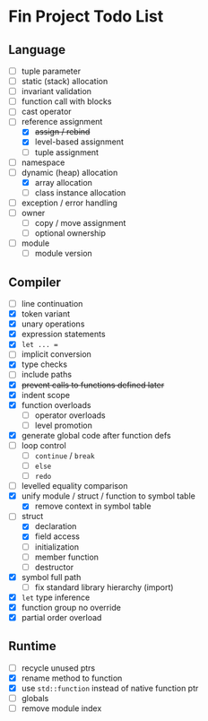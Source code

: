 # Fin Project Todo List

## Language

- [ ] tuple parameter
- [ ] static (stack) allocation
- [ ] invariant validation
- [ ] function call with blocks
- [ ] cast operator
- [ ] reference assignment
  - [x] ~~assign / rebind~~
  - [x] level-based assignment
  - [ ] tuple assignment
- [ ] namespace
- [ ] dynamic (heap) allocation
  - [x] array allocation
  - [ ] class instance allocation
- [ ] exception / error handling
- [ ] owner
  - [ ] copy / move assignment
  - [ ] optional ownership
- [ ] module
  - [ ] module version

## Compiler

- [ ] line continuation
- [x] token variant
- [x] unary operations
- [x] expression statements
- [x] `let ... =`
- [ ] implicit conversion
- [x] type checks
- [ ] include paths
- [x] ~~prevent calls to functions defined later~~
- [x] indent scope
- [x] function overloads
  - [ ] operator overloads
  - [ ] level promotion
- [x] generate global code after function defs
- [ ] loop control
  - [ ] `continue` / `break`
  - [ ] `else`
  - [ ] `redo`
- [ ] levelled equality comparison
- [x] unify module / struct / function to symbol table
  - [x] remove context in symbol table
- [ ] struct
  - [x] declaration
  - [x] field access
  - [ ] initialization
  - [ ] member function
  - [ ] destructor
- [x] symbol full path
  - [ ] fix standard library hierarchy (import)
- [x] `let` type inference
- [x] function group no override
- [x] partial order overload

## Runtime

- [ ] recycle unused ptrs
- [x] rename method to function
- [x] use `std::function` instead of native function ptr
- [ ] globals
- [ ] remove module index
